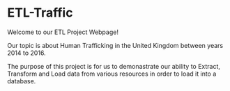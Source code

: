# ETL-Traffic

Welcome to our ETL Project Webpage!

Our topic is about Human Trafficking in the United Kingdom between years 2014 to 2016.

The purpose of this project is for us to demonastrate our ability to Extract, Transform and Load data from various resources in order to load it into a database.
